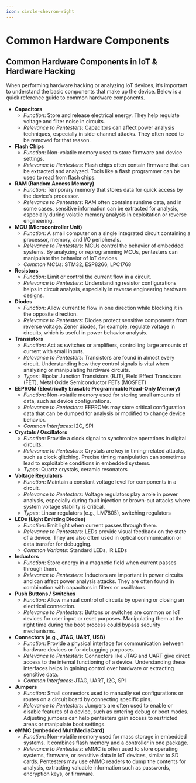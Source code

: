 ```yaml
---
icon: circle-chevron-right
---
```


# Common Hardware Components

## **Common Hardware Components in IoT & Hardware Hacking**

When performing hardware hacking or analyzing IoT devices, it’s important to understand the basic components that make up the device. Below is a quick reference guide to common hardware components.

* **Capacitors**
  * _Function_: Store and release electrical energy. They help regulate voltage and filter noise in circuits.
  * _Relevance to Pentesters_: Capacitors can affect power analysis techniques, especially in side-channel attacks. They often need to be removed for that reason.
* **Flash Chips**
  * _Function_: Non-volatile memory used to store firmware and device settings.
  * _Relevance to Pentesters_: Flash chips often contain firmware that can be extracted and analyzed. Tools like a flash programmer can be used to read from flash chips.
* **RAM (Random Access Memory)**
  * _Function_: Temporary memory that stores data for quick access by the device’s processor.
  * _Relevance to Pentesters_: RAM often contains runtime data, and in some cases, sensitive information can be extracted for analysis, especially during volatile memory analysis in exploitation or reverse engineering.
* **MCU (Microcontroller Unit)**
  * _Function_: A small computer on a single integrated circuit containing a processor, memory, and I/O peripherals.
  * _Relevance to Pentesters_: MCUs control the behavior of embedded systems. By analyzing or reprogramming MCUs, pentesters can manipulate the behavior of IoT devices.
  * _Common MCUs_: STM32, ESP8266, LPC1768
* **Resistors**
  * _Function_: Limit or control the current flow in a circuit.
  * _Relevance to Pentesters_: Understanding resistor configurations helps in circuit analysis, especially in reverse engineering hardware designs.
* **Diodes**
  * _Function_: Allow current to flow in one direction while blocking it in the opposite direction.
  * _Relevance to Pentesters_: Diodes protect sensitive components from reverse voltage. Zener diodes, for example, regulate voltage in circuits, which is useful in power behavior analysis.
* **Transistors**
  * _Function_: Act as switches or amplifiers, controlling large amounts of current with small inputs.
  * _Relevance to Pentesters_: Transistors are found in almost every circuit. Understanding how they control signals is vital when analyzing or manipulating hardware circuits.
  * _Types_: Bipolar Junction Transistors (BJT), Field Effect Transistors (FET), Metal Oxide Semiconductor FETs (MOSFET)
* **EEPROM (Electrically Erasable Programmable Read-Only Memory)**
  * _Function_: Non-volatile memory used for storing small amounts of data, such as device configurations.
  * _Relevance to Pentesters_: EEPROMs may store critical configuration data that can be dumped for analysis or modified to change device behavior.
  * _Common Interfaces_: I2C, SPI
* **Crystals / Oscillators**
  * _Function_: Provide a clock signal to synchronize operations in digital circuits.
  * _Relevance to Pentesters_: Crystals are key in timing-related attacks, such as clock glitching. Precise timing manipulation can sometimes lead to exploitable conditions in embedded systems.
  * _Types_: Quartz crystals, ceramic resonators
* **Voltage Regulators**
  * _Function_: Maintain a constant voltage level for components in a circuit.
  * _Relevance to Pentesters_: Voltage regulators play a role in power analysis, especially during fault injection or brown-out attacks where system voltage stability is critical.
  * _Types_: Linear regulators (e.g., LM7805), switching regulators
* **LEDs (Light Emitting Diodes)**
  * _Function_: Emit light when current passes through them.
  * _Relevance to Pentesters_: LEDs provide visual feedback on the state of a device. They are also often used in optical communication or data transfer for debugging.
  * _Common Variants_: Standard LEDs, IR LEDs
* **Inductors**
  * _Function_: Store energy in a magnetic field when current passes through them.
  * _Relevance to Pentesters_: Inductors are important in power circuits and can affect power analysis attacks. They are often found in combination with capacitors in filters or oscillators.
* **Push Buttons / Switches**
  * _Function_: Allow manual control of circuits by opening or closing an electrical connection.
  * _Relevance to Pentesters_: Buttons or switches are common on IoT devices for user input or reset purposes. Manipulating them at the right time during the boot process could bypass security mechanisms.
* **Connectors (e.g., JTAG, UART, USB)**
  * _Function_: Provide a physical interface for communication between hardware devices or for debugging purposes.
  * _Relevance to Pentesters_: Connectors like JTAG and UART give direct access to the internal functioning of a device. Understanding these interfaces helps in gaining control over hardware or extracting sensitive data.
  * _Common Interfaces_: JTAG, UART, I2C, SPI
* **Jumpers**
  * _Function_: Small connectors used to manually set configurations or routes on a circuit board by connecting specific pins.
  * _Relevance to Pentesters_: Jumpers are often used to enable or disable features of a device, such as entering debug or boot modes. Adjusting jumpers can help pentesters gain access to restricted areas or manipulate boot settings.
* **eMMC (embedded MultiMediaCard)**
  * _Function_: Non-volatile memory used for mass storage in embedded systems. It combines flash memory and a controller in one package.
  * _Relevance to Pentesters_: eMMC is often used to store operating systems, firmware, or sensitive data in IoT devices, similar to SD cards. Pentesters may use eMMC readers to dump the contents for analysis, extracting valuable information such as passwords, encryption keys, or firmware.

